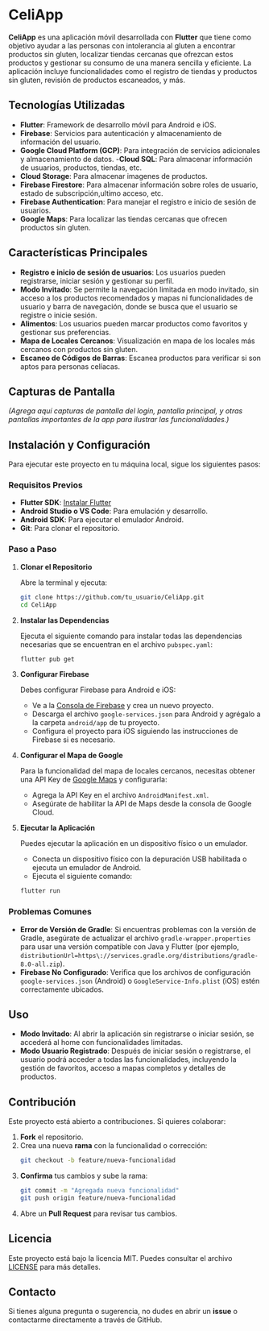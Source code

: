 # CeliApp

**CeliApp** es una aplicación móvil desarrollada con **Flutter** que tiene como objetivo ayudar a las personas con intolerancia al gluten a encontrar productos sin gluten, localizar tiendas cercanas que ofrezcan estos productos y gestionar su consumo de una manera sencilla y eficiente. La aplicación incluye funcionalidades como el registro de tiendas y productos sin gluten, revisión de productos escaneados, y más.

## Tecnologías Utilizadas
- **Flutter**: Framework de desarrollo móvil para Android e iOS.
- **Firebase**: Servicios para autenticación y almacenamiento de información del usuario.
- **Google Cloud Platform (GCP)**: Para integración de servicios adicionales y almacenamiento de datos.
-**Cloud SQL**: Para almacenar información de usuarios, productos, tiendas, etc.
- **Cloud Storage**: Para almacenar imagenes de productos.
- **Firebase Firestore**: Para almacenar información sobre roles de usuario, estado de subscripción,ultimo acceso, etc.
- **Firebase Authentication**: Para manejar el registro e inicio de sesión de usuarios.
- **Google Maps**: Para localizar las tiendas cercanas que ofrecen productos sin gluten.

## Características Principales
- **Registro e inicio de sesión de usuarios**: Los usuarios pueden registrarse, iniciar sesión y gestionar su perfil.
- **Modo Invitado**: Se permite la navegación limitada en modo invitado, sin acceso a los productos recomendados y mapas ni funcionalidades de usuario y barra de navegación, donde se busca que el usuario se registre o inicie sesión.
- **Alimentos**: Los usuarios pueden marcar productos como favoritos y gestionar sus preferencias.
- **Mapa de Locales Cercanos**: Visualización en mapa de los locales más cercanos con productos sin gluten.
- **Escaneo de Códigos de Barras**: Escanea productos para verificar si son aptos para personas celíacas.

## Capturas de Pantalla
*(Agrega aquí capturas de pantalla del login, pantalla principal, y otras pantallas importantes de la app para ilustrar las funcionalidades.)*

## Instalación y Configuración
Para ejecutar este proyecto en tu máquina local, sigue los siguientes pasos:

### Requisitos Previos
- **Flutter SDK**: [Instalar Flutter](https://docs.flutter.dev/get-started/install)
- **Android Studio o VS Code**: Para emulación y desarrollo.
- **Android SDK**: Para ejecutar el emulador Android.
- **Git**: Para clonar el repositorio.

### Paso a Paso
1. **Clonar el Repositorio**
   
   Abre la terminal y ejecuta:
   ```bash
   git clone https://github.com/tu_usuario/CeliApp.git
   cd CeliApp
   ```

2. **Instalar las Dependencias**
   
   Ejecuta el siguiente comando para instalar todas las dependencias necesarias que se encuentran en el archivo `pubspec.yaml`:
   ```bash
   flutter pub get
   ```

3. **Configurar Firebase**
   
   Debes configurar Firebase para Android e iOS:
   - Ve a la [Consola de Firebase](https://console.firebase.google.com/) y crea un nuevo proyecto.
   - Descarga el archivo `google-services.json` para Android y agrégalo a la carpeta `android/app` de tu proyecto.
   - Configura el proyecto para iOS siguiendo las instrucciones de Firebase si es necesario.

4. **Configurar el Mapa de Google**
   
   Para la funcionalidad del mapa de locales cercanos, necesitas obtener una API Key de [Google Maps](https://developers.google.com/maps/documentation/android-sdk/get-api-key) y configurarla:
   - Agrega la API Key en el archivo `AndroidManifest.xml`.
   - Asegúrate de habilitar la API de Maps desde la consola de Google Cloud.

5. **Ejecutar la Aplicación**
   
   Puedes ejecutar la aplicación en un dispositivo físico o un emulador.
   - Conecta un dispositivo físico con la depuración USB habilitada o ejecuta un emulador de Android.
   - Ejecuta el siguiente comando:
   ```bash
   flutter run
   ```

### Problemas Comunes
- **Error de Versión de Gradle**: Si encuentras problemas con la versión de Gradle, asegúrate de actualizar el archivo `gradle-wrapper.properties` para usar una versión compatible con Java y Flutter (por ejemplo, `distributionUrl=https\://services.gradle.org/distributions/gradle-8.0-all.zip`).
- **Firebase No Configurado**: Verifica que los archivos de configuración `google-services.json` (Android) o `GoogleService-Info.plist` (iOS) estén correctamente ubicados.

## Uso
- **Modo Invitado**: Al abrir la aplicación sin registrarse o iniciar sesión, se accederá al home con funcionalidades limitadas.
- **Modo Usuario Registrado**: Después de iniciar sesión o registrarse, el usuario podrá acceder a todas las funcionalidades, incluyendo la gestión de favoritos, acceso a mapas completos y detalles de productos.

## Contribución
Este proyecto está abierto a contribuciones. Si quieres colaborar:
1. **Fork** el repositorio.
2. Crea una nueva **rama** con la funcionalidad o corrección:
   ```bash
   git checkout -b feature/nueva-funcionalidad
   ```
3. **Confirma** tus cambios y sube la rama:
   ```bash
   git commit -m "Agregada nueva funcionalidad"
   git push origin feature/nueva-funcionalidad
   ```
4. Abre un **Pull Request** para revisar tus cambios.

## Licencia
Este proyecto está bajo la licencia MIT. Puedes consultar el archivo [LICENSE](LICENSE) para más detalles.

## Contacto
Si tienes alguna pregunta o sugerencia, no dudes en abrir un **issue** o contactarme directamente a través de GitHub.
